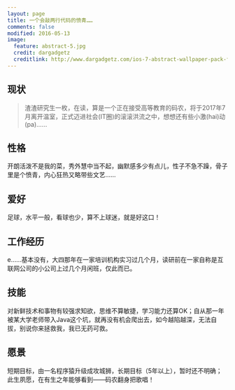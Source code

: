 ```yaml
---
layout: page
title: 一个会敲两行代码的愤青……
comments: false
modified: 2016-05-13
image:
  feature: abstract-5.jpg
  credit: dargadgetz
  creditlink: http://www.dargadgetz.com/ios-7-abstract-wallpaper-pack-for-iphone-5-and-ipod-touch-retina/
---
```


## 现状
> 渣渣研究生一枚，在读，算是一个正在接受高等教育的码农，将于2017年7月离开温室，正式迈进社会(IT圈)的滚滚洪流之中，想想还有些小激(hai)动(pa)……

## 性格
开朗活泼不是我的菜，秀外慧中当不起，幽默感多少有点儿，性子不急不躁，骨子里是个愤青，内心狂热又略带些文艺……

## 爱好
足球，水平一般，看球也少，算不上球迷，就是好这口！

## 工作经历
e……基本没有，大四那年在一家培训机构实习过几个月，读研前在一家自称是互联网公司的小公司上过几个月闲班，仅此而已。

## 技能
对新鲜技术和事物有较强求知欲，思维不算敏捷，学习能力还算OK；自从那一年被某大学老师带入Java这个坑，就再没有机会爬出去，如今越陷越深，无法自拔，别说你来拯救我，我已无药可救。

## 愿景
短期目标，由一名程序猿升级成攻城狮，长期目标（5年以上），暂时还不明确；此生夙愿，在有生之年能够看到——码农翻身把歌唱！
